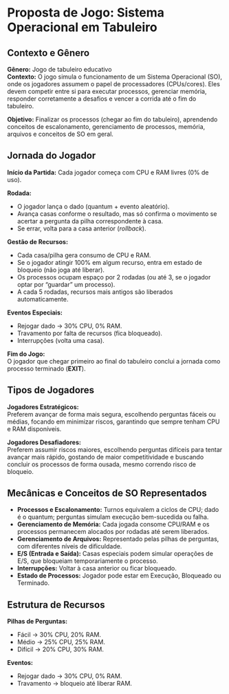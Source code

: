 # Proposta de Jogo: Sistema Operacional em Tabuleiro

## Contexto e Gênero
**Gênero:** Jogo de tabuleiro educativo  
**Contexto:** O jogo simula o funcionamento de um Sistema Operacional (SO), onde os jogadores assumem o papel de processadores (CPUs/cores). Eles devem competir entre si para executar processos, gerenciar memória, responder corretamente a desafios e vencer a corrida até o fim do tabuleiro.  

**Objetivo:** Finalizar os processos (chegar ao fim do tabuleiro), aprendendo conceitos de escalonamento, gerenciamento de processos, memória, arquivos e conceitos de SO em geral.  

## Jornada do Jogador
**Início da Partida:** Cada jogador começa com CPU e RAM livres (0% de uso).  

**Rodada:**
- O jogador lança o dado (quantum + evento aleatório).  
- Avança casas conforme o resultado, mas só confirma o movimento se acertar a pergunta da pilha correspondente à casa.  
- Se errar, volta para a casa anterior (*rollback*).  

**Gestão de Recursos:**
- Cada casa/pilha gera consumo de CPU e RAM.  
- Se o jogador atingir 100% em algum recurso, entra em estado de bloqueio (não joga até liberar).  
- Os processos ocupam espaço por 2 rodadas (ou até 3, se o jogador optar por “guardar” um processo).  
- A cada 5 rodadas, recursos mais antigos são liberados automaticamente.  

**Eventos Especiais:**
- Rejogar dado → 30% CPU, 0% RAM.  
- Travamento por falta de recursos (fica bloqueado).  
- Interrupções (volta uma casa).  

**Fim do Jogo:**  
O jogador que chegar primeiro ao final do tabuleiro conclui a jornada como processo terminado (**EXIT**).  

## Tipos de Jogadores
**Jogadores Estratégicos:**  
Preferem avançar de forma mais segura, escolhendo perguntas fáceis ou médias, focando em minimizar riscos, garantindo que sempre tenham CPU e RAM disponíveis.  

**Jogadores Desafiadores:**  
Preferem assumir riscos maiores, escolhendo perguntas difíceis para tentar avançar mais rápido, gostando de maior competitividade e buscando concluir os processos de forma ousada, mesmo correndo risco de bloqueio.  

## Mecânicas e Conceitos de SO Representados
- **Processos e Escalonamento:** Turnos equivalem a ciclos de CPU; dado é o quantum; perguntas simulam execução bem-sucedida ou falha.  
- **Gerenciamento de Memória:** Cada jogada consome CPU/RAM e os processos permanecem alocados por rodadas até serem liberados.  
- **Gerenciamento de Arquivos:** Representado pelas pilhas de perguntas, com diferentes níveis de dificuldade.  
- **E/S (Entrada e Saída):** Casas especiais podem simular operações de E/S, que bloqueiam temporariamente o processo.  
- **Interrupções:** Voltar à casa anterior ou ficar bloqueado.  
- **Estado de Processos:** Jogador pode estar em Execução, Bloqueado ou Terminado.  

## Estrutura de Recursos
**Pilhas de Perguntas:**
- Fácil → 30% CPU, 20% RAM.  
- Médio → 25% CPU, 25% RAM.  
- Difícil → 20% CPU, 30% RAM.  

**Eventos:**
- Rejogar dado → 30% CPU, 0% RAM.  
- Travamento → bloqueio até liberar RAM.  
